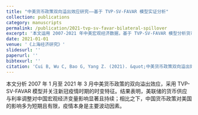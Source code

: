 ```yaml
---
title: "中美货币政策双向溢出效应研究——基于 TVP-SV-FAVAR 模型实证分析"
collection: publications
category: manuscripts
permalink: /publication/2021-tvp-sv-favar-bilateral-spillover
excerpt: '本文运用 2007-2021 年中美宏观经济数据，基于 TVP-SV-FAVAR 模型分析货币政策的双向溢出效应，重点考察新冠疫情期间的时变特征，发现美联储政策对中国影响显著且持续，而中国政策对美国多呈短期效应。'
date: 2021-01-01
venue: '《上海经济研究》'
slidesurl: ''
paperurl: ''
bibtexurl: ''
citation: 'Cui B, Wu C, Bao G, Yang Z. (2021). &quot;中美货币政策双向溢出效应研究——基于 TVP-SV-FAVAR 模型实证分析.&quot; <i>上海经济研究</i>.'
---
```

本文分析 2007 年 1 月至 2021 年 3 月中美货币政策的双向溢出效应，采用 TVP-SV-FAVAR 模型并关注新冠疫情时期的时变特征。结果表明，美联储的货币供应与利率调整对中国宏观经济变量影响显著且持续；相比之下，中国货币政策对美国的影响多为短期且有限，疫情本身是主要波动因素。
